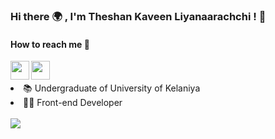 <h3>Hi there 🌍 , I'm Theshan Kaveen Liyanaarachchi ! 👋 </h3>

<h4>How to reach me 📱 </h4>

<a href="https://twitter.com/TheshanKaveen">
<img align="left" width="30px" src="https://www.freepnglogos.com/uploads/twitter-logo-png/twitter-logo-vector-png-clipart-1.png"/>
</a>
<a href="https://www.linkedin.com/in/theshan-kaveen-liyanaarachchi-02a40475">
<img align="left" width="30px" src="http://pngimg.com/uploads/linkedIn/linkedIn_PNG16.png"/>
</a>



<br/>
<br/>

<li>📚 Undergraduate of University of Kelaniya</li>
<li>👨‍💻 Front-end Developer</li>

<br/>

<!-- - 👋 Hi, I’m @tkaveen -->
<!-- - 👀 I’m interested in ... -->
<!-- - 🌱 I’m currently learning ... -->
<!-- - 💞️ I’m looking to collaborate on ... -->
<!-- - 📫 How to reach me ... -->

<!---
tkaveen/tkaveen is a ✨ special ✨ repository because its `README.md` (this file) appears on your GitHub profile.
You can click the Preview link to take a look at your changes.
--->
<img src="https://github-readme-stats.vercel.app/api?username=tkaveen&&show_icons=true&title_color=00A6F4&icon_color=2DDD98&text_color=daf7dc&bg_color=050f2c">

<!-- <img src="https://github-readme-stats.vercel.app/api/top-langs/?username=tkaveen&theme=algolia&hide_langs_below=1&layout=compact"/> -->
